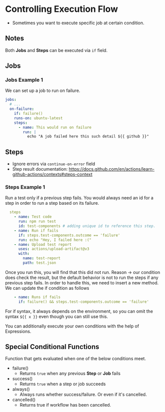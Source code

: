 # Controlling Execution Flow
- Sometimes you want to execute specific job at certain condition.

## Notes
Both **Jobs** and **Steps** can be executed via `if` field.

## Jobs

### Jobs Example 1
We can set up a job to run on failure.
```yml
jobs:
  # ...
  on-failure:
    if: failure()
    runs-on: ubuntu-latest
    steps:
      - name: This would run on failure
        run: |
          echo "A job failed here this such detail ${{ github }}"
```

## Steps
- Ignore errors via `continue-on-error` field
- Step result documentation: https://docs.github.com/en/actions/learn-github-actions/contexts#steps-context

### Steps Example 1
Run a test only if a previous step fails. You would always need an id for a step in order to run a step based on its failure.

```yml
  steps
    - name: Test code
      run: npm run test
      id: test-components # adding unique id to reference this step.
    - name: Run if fails
      if: steps.test-components.outcome == 'failure'
      run: echo "Hey, I failed here :("
    - name: Upload test report
      uses: actions/upload-artifact@v3
      with:
        name: test-report
        path: test.json
```

Once you run this, you will find that this did not run. Reason -> our condition does check the result, but the default behavior is not to run the steps if any previous step fails. In order to handle this, we need to insert a new method. We can update the if condition as follows

```yml
    - name: Runs if fails
      if: failure() && steps.test-components.outcome == 'failure'
```

For if syntax, it always depends on the environment, so you can omit the syntax `${{ x }}` even though you can still use this.

You can additionally execute your own conditions with the help of Expressions.

## Special Conditional Functions

Function that gets evaluated when one of the below conditions meet.

- failure()
  - Returns `true` when any previous **Step** or **Job** fails
- success()
  - Returns `true` when a step or job succeeds
- always()
  - Always runs whether success/failure. Or even if it's cancelled.
- cancelled()
  - Returns true if workflow has been cancelled.


